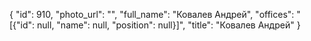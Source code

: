 {
    "id": 910,
    "photo_url": "",
    "full_name": "Ковалев Андрей",
    "offices": "[{\"id\": null, \"name\": null, \"position\": null}]",
    "title": "Ковалев Андрей"
}